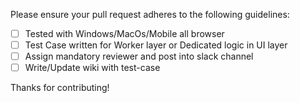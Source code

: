 Please ensure your pull request adheres to the following guidelines:

- [ ] Tested with Windows/MacOs/Mobile all browser
- [ ] Test Case written for Worker layer or Dedicated logic in UI layer
- [ ] Assign mandatory reviewer and post into slack channel
- [ ] Write/Update wiki with test-case

Thanks for contributing!
